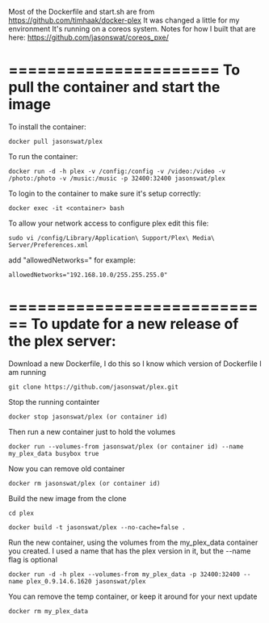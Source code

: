 Most of the Dockerfile and start.sh are from https://github.com/timhaak/docker-plex
It was changed a little for my environment
It's running on a coreos system. Notes for how I built that are here:
https://github.com/jasonswat/coreos_pxe/ 

======================
To pull the container and start the image
=====================


To install the container:

    docker pull jasonswat/plex

To run the container:

    docker run -d -h plex -v /config:/config -v /video:/video -v /photo:/photo -v /music:/music -p 32400:32400 jasonswat/plex

To login to the container to make sure it's setup correctly:

    docker exec -it <container> bash

To allow your network access to configure plex edit this file:

    sudo vi /config/Library/Application\ Support/Plex\ Media\ Server/Preferences.xml

add "allowedNetworks=" for example:

    allowedNetworks="192.168.10.0/255.255.255.0"

============================
To update for a new release of the plex server:
============================

Download a new Dockerfile, I do this so I know which version of Dockerfile I am running

    git clone https://github.com/jasonswat/plex.git

Stop the running containter

    docker stop jasonswat/plex (or container id)

Then run a new container just to hold the volumes

    docker run --volumes-from jasonswat/plex (or container id) --name my_plex_data busybox true

Now you can remove old container

    docker rm jasonswat/plex (or container id)

Build the new image from the clone

    cd plex

    docker build -t jasonswat/plex --no-cache=false .

Run the new container, using the volumes from the my_plex_data container you created.
I used a name that has the plex version in it, but the --name flag is optional

    docker run -d -h plex --volumes-from my_plex_data -p 32400:32400 --name plex_0.9.14.6.1620 jasonswat/plex

You can remove the temp container, or keep it around for your next update

    docker rm my_plex_data

